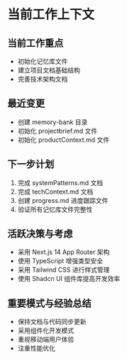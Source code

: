 # 当前工作上下文

## 当前工作重点

- 初始化记忆库文件
- 建立项目文档基础结构
- 完善技术架构文档

## 最近变更

- 创建 memory-bank 目录
- 初始化 projectbrief.md 文件
- 初始化 productContext.md 文件

## 下一步计划

1. 完成 systemPatterns.md 文档
2. 完成 techContext.md 文档
3. 创建 progress.md 进度跟踪文件
4. 验证所有记忆库文件完整性

## 活跃决策与考虑

- 采用 Next.js 14 App Router 架构
- 使用 TypeScript 增强类型安全
- 采用 Tailwind CSS 进行样式管理
- 使用 Shadcn UI 组件库提高开发效率

## 重要模式与经验总结

- 保持文档与代码同步更新
- 采用组件化开发模式
- 重视移动端用户体验
- 注重性能优化
